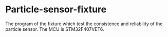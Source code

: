 # Particle-sensor-fixture
The program of the fixture which test the consistence and reliability of the particle sensor. The MCU is STM32F407VET6.
